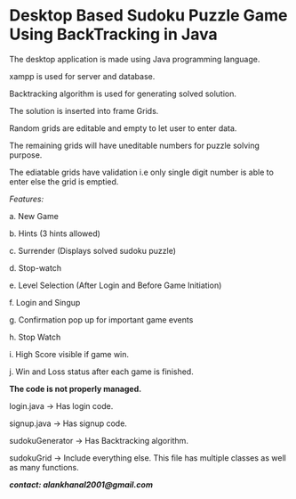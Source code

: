 # Desktop Based Sudoku Puzzle Game Using BackTracking in Java

The desktop application is made using Java programming language.

xampp is used for server and database.

Backtracking algorithm is used for generating solved solution.

The solution is inserted into frame Grids.

Random grids are editable and empty to let user to enter data.

The remaining grids will have uneditable numbers for puzzle solving purpose.

The ediatable grids have validation i.e only single digit number is able to enter else the grid is emptied.

_Features:_

  a. New Game
  
  b. Hints (3 hints allowed)
  
  c. Surrender (Displays solved sudoku puzzle)
  
  d. Stop-watch
  
  e. Level Selection (After Login and Before Game Initiation)
  
  f. Login and Singup
  
  g. Confirmation pop up for important game events

  h. Stop Watch

  i. High Score visible if game win.

  j. Win and Loss status after each game is finished.

**The code is not properly managed.** 

  login.java -> Has login code.
  
  signup.java -> Has signup code.
  
  sudokuGenerator -> Has Backtracking algorithm.
  
  sudokuGrid -> Include everything else. This file has multiple classes as well as many functions.

  
**_contact: alankhanal2001@gmail.com_** 
  
